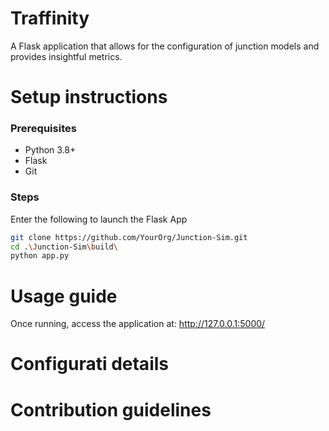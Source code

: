 # Traffinity
A Flask application that allows for the configuration of junction models and provides insightful metrics.

# Setup instructions

### Prerequisites
   - Python 3.8+
   - Flask
   - Git

### Steps
Enter the following to launch the Flask App
```bash
git clone https://github.com/YourOrg/Junction-Sim.git
cd .\Junction-Sim\build\
python app.py
```

# Usage guide
Once running, access the application at: http://127.0.0.1:5000/

# Configurati details


# Contribution guidelines